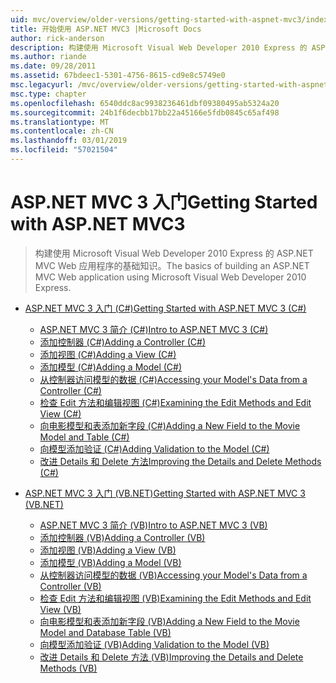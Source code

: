 ```yaml
---
uid: mvc/overview/older-versions/getting-started-with-aspnet-mvc3/index
title: 开始使用 ASP.NET MVC3 |Microsoft Docs
author: rick-anderson
description: 构建使用 Microsoft Visual Web Developer 2010 Express 的 ASP.NET MVC Web 应用程序的基础知识。
ms.author: riande
ms.date: 09/28/2011
ms.assetid: 67bdeec1-5301-4756-8615-cd9e8c5749e0
msc.legacyurl: /mvc/overview/older-versions/getting-started-with-aspnet-mvc3
msc.type: chapter
ms.openlocfilehash: 6540ddc8ac9938236461dbf09380495ab5324a20
ms.sourcegitcommit: 24b1f6decbb17bb22a45166e5fdb0845c65af498
ms.translationtype: MT
ms.contentlocale: zh-CN
ms.lasthandoff: 03/01/2019
ms.locfileid: "57021504"
---
```

<a name="getting-started-with-aspnet-mvc3"></a><span data-ttu-id="cd4f9-103">ASP.NET MVC 3 入门</span><span class="sxs-lookup"><span data-stu-id="cd4f9-103">Getting Started with ASP.NET MVC3</span></span>
====================
> <span data-ttu-id="cd4f9-104">构建使用 Microsoft Visual Web Developer 2010 Express 的 ASP.NET MVC Web 应用程序的基础知识。</span><span class="sxs-lookup"><span data-stu-id="cd4f9-104">The basics of building an ASP.NET MVC Web application using Microsoft Visual Web Developer 2010 Express.</span></span>


- [<span data-ttu-id="cd4f9-105">ASP.NET MVC 3 入门 (C#)</span><span class="sxs-lookup"><span data-stu-id="cd4f9-105">Getting Started with ASP.NET MVC 3 (C#)</span></span>](cs/index.md)

    - [<span data-ttu-id="cd4f9-106">ASP.NET MVC 3 简介 (C#)</span><span class="sxs-lookup"><span data-stu-id="cd4f9-106">Intro to ASP.NET MVC 3 (C#)</span></span>](cs/intro-to-aspnet-mvc-3.md)
    - [<span data-ttu-id="cd4f9-107">添加控制器 (C#)</span><span class="sxs-lookup"><span data-stu-id="cd4f9-107">Adding a Controller (C#)</span></span>](cs/adding-a-controller.md)
    - [<span data-ttu-id="cd4f9-108">添加视图 (C#)</span><span class="sxs-lookup"><span data-stu-id="cd4f9-108">Adding a View (C#)</span></span>](cs/adding-a-view.md)
    - [<span data-ttu-id="cd4f9-109">添加模型 (C#)</span><span class="sxs-lookup"><span data-stu-id="cd4f9-109">Adding a Model (C#)</span></span>](cs/adding-a-model.md)
    - [<span data-ttu-id="cd4f9-110">从控制器访问模型的数据 (C#)</span><span class="sxs-lookup"><span data-stu-id="cd4f9-110">Accessing your Model's Data from a Controller (C#)</span></span>](cs/accessing-your-models-data-from-a-controller.md)
    - [<span data-ttu-id="cd4f9-111">检查 Edit 方法和编辑视图 (C#)</span><span class="sxs-lookup"><span data-stu-id="cd4f9-111">Examining the Edit Methods and Edit View (C#)</span></span>](cs/examining-the-edit-methods-and-edit-view.md)
    - [<span data-ttu-id="cd4f9-112">向电影模型和表添加新字段 (C#)</span><span class="sxs-lookup"><span data-stu-id="cd4f9-112">Adding a New Field to the Movie Model and Table (C#)</span></span>](cs/adding-a-new-field.md)
    - [<span data-ttu-id="cd4f9-113">向模型添加验证 (C#)</span><span class="sxs-lookup"><span data-stu-id="cd4f9-113">Adding Validation to the Model (C#)</span></span>](cs/adding-validation-to-the-model.md)
    - [<span data-ttu-id="cd4f9-114">改进 Details 和 Delete 方法</span><span class="sxs-lookup"><span data-stu-id="cd4f9-114">Improving the Details and Delete Methods (C#)</span></span>](cs/improving-the-details-and-delete-methods.md)
- [<span data-ttu-id="cd4f9-115">ASP.NET MVC 3 入门 (VB.NET)</span><span class="sxs-lookup"><span data-stu-id="cd4f9-115">Getting Started with ASP.NET MVC 3 (VB.NET)</span></span>](vb/index.md)

    - [<span data-ttu-id="cd4f9-116">ASP.NET MVC 3 简介 (VB)</span><span class="sxs-lookup"><span data-stu-id="cd4f9-116">Intro to ASP.NET MVC 3 (VB)</span></span>](vb/intro-to-aspnet-mvc-3.md)
    - [<span data-ttu-id="cd4f9-117">添加控制器 (VB)</span><span class="sxs-lookup"><span data-stu-id="cd4f9-117">Adding a Controller (VB)</span></span>](vb/adding-a-controller.md)
    - [<span data-ttu-id="cd4f9-118">添加视图 (VB)</span><span class="sxs-lookup"><span data-stu-id="cd4f9-118">Adding a View (VB)</span></span>](vb/adding-a-view.md)
    - [<span data-ttu-id="cd4f9-119">添加模型 (VB)</span><span class="sxs-lookup"><span data-stu-id="cd4f9-119">Adding a Model (VB)</span></span>](vb/adding-a-model.md)
    - [<span data-ttu-id="cd4f9-120">从控制器访问模型的数据 (VB)</span><span class="sxs-lookup"><span data-stu-id="cd4f9-120">Accessing your Model's Data from a Controller (VB)</span></span>](vb/accessing-your-models-data-from-a-controller.md)
    - [<span data-ttu-id="cd4f9-121">检查 Edit 方法和编辑视图 (VB)</span><span class="sxs-lookup"><span data-stu-id="cd4f9-121">Examining the Edit Methods and Edit View (VB)</span></span>](vb/examining-the-edit-methods-and-edit-view.md)
    - [<span data-ttu-id="cd4f9-122">向电影模型和表添加新字段 (VB)</span><span class="sxs-lookup"><span data-stu-id="cd4f9-122">Adding a New Field to the Movie Model and Database Table (VB)</span></span>](vb/adding-a-new-field.md)
    - [<span data-ttu-id="cd4f9-123">向模型添加验证 (VB)</span><span class="sxs-lookup"><span data-stu-id="cd4f9-123">Adding Validation to the Model (VB)</span></span>](vb/adding-validation-to-the-model.md)
    - [<span data-ttu-id="cd4f9-124">改进 Details 和 Delete 方法 (VB)</span><span class="sxs-lookup"><span data-stu-id="cd4f9-124">Improving the Details and Delete Methods (VB)</span></span>](vb/improving-the-details-and-delete-methods.md)

